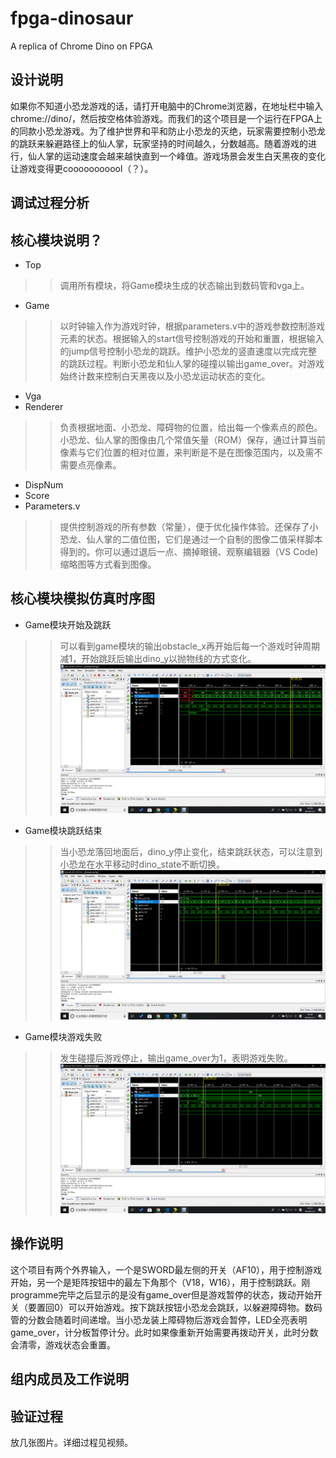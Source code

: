 # fpga-dinosaur
A replica of Chrome Dino on FPGA
## 设计说明
如果你不知道小恐龙游戏的话，请打开电脑中的Chrome浏览器，在地址栏中输入chrome://dino/，然后按空格体验游戏。而我们的这个项目是一个运行在FPGA上的同款小恐龙游戏。为了维护世界和平和防止小恐龙的灭绝，玩家需要控制小恐龙的跳跃来躲避路径上的仙人掌，玩家坚持的时间越久，分数越高。随着游戏的进行，仙人掌的运动速度会越来越快直到一个峰值。游戏场景会发生白天黑夜的变化让游戏变得更cooooooooool（？）。
## 调试过程分析
## 核心模块说明？
* Top  
>> 调用所有模块，将Game模块生成的状态输出到数码管和vga上。
* Game  
>> 以时钟输入作为游戏时钟，根据parameters.v中的游戏参数控制游戏元素的状态。根据输入的start信号控制游戏的开始和重置，根据输入的jump信号控制小恐龙的跳跃。维护小恐龙的竖直速度以完成完整的跳跃过程。判断小恐龙和仙人掌的碰撞以输出game_over。对游戏始终计数来控制白天黑夜以及小恐龙运动状态的变化。
* Vga  
* Renderer
>> 负责根据地面、小恐龙、障碍物的位置，给出每一个像素点的颜色。小恐龙、仙人掌的图像由几个常值矢量（ROM）保存，通过计算当前像素与它们位置的相对位置，来判断是不是在图像范围内，以及需不需要点亮像素。
* DispNum  
* Score
* Parameters.v
>> 提供控制游戏的所有参数（常量），便于优化操作体验。还保存了小恐龙、仙人掌的二值位图，它们是通过一个自制的图像二值采样脚本得到的。你可以通过退后一点、摘掉眼镜、观察编辑器（VS Code)缩略图等方式看到图像。
## 核心模块模拟仿真时序图
* Game模块开始及跳跃  
>> 可以看到game模块的输出obstacle_x再开始后每一个游戏时钟周期减1，开始跳跃后输出dino_y以抛物线的方式变化。
![Game模块开始及跳跃](sim_img\Game_start.png)
* Game模块跳跃结束  
>> 当小恐龙落回地面后，dino_y停止变化，结束跳跃状态，可以注意到小恐龙在水平移动时dino_state不断切换。
![Game模块跳跃结束](sim_img\Game_jump_end.png)
* Game模块游戏失败  
>> 发生碰撞后游戏停止，输出game_over为1，表明游戏失败。
![Game模块game_over](sim_img\Game_collision.png)
## 操作说明
这个项目有两个外界输入，一个是SWORD最左侧的开关（AF10），用于控制游戏开始，另一个是矩阵按钮中的最左下角那个（V18，W16），用于控制跳跃。刚programme完毕之后显示的是没有game_over但是游戏暂停的状态，拨动开始开关（要置回0）可以开始游戏。按下跳跃按钮小恐龙会跳跃，以躲避障碍物。数码管的分数会随着时间递增。当小恐龙装上障碍物后游戏会暂停，LED全亮表明game_over，计分板暂停计分。此时如果像重新开始需要再拨动开关，此时分数会清零，游戏状态会重置。
## 组内成员及工作说明
## 验证过程  
放几张图片。详细过程见视频。
